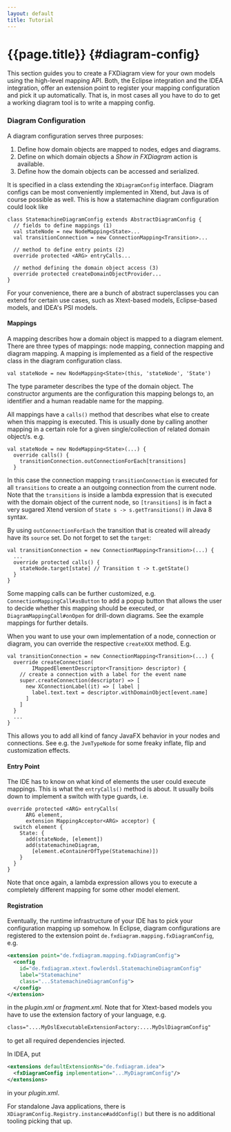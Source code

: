 ```yaml
---
layout: default
title: Tutorial
---
```

# {{page.title}} {#diagram-config}

This section guides you to create a FXDiagram view for your own models using the high-level mapping API. Both, the Eclipse integration and the IDEA integration, offer an extension point to register your mapping configuration and pick it up automatically. That is, in most cases all you have to do to get a working diagram tool is to write a mapping config.


### Diagram Configuration

A diagram configuration serves three purposes:

1. Define how domain objects are mapped to nodes, edges and diagrams.
2. Define on which domain objects a *Show in FXDiagram* action is available.
3. Define how the domain objects can be accessed and serialized.

It is specified in a class extending the `XDiagramConfig` interface. Diagram configs can be most conveniently implemented in Xtend, but Java is of course possible as well. This is how a statemachine diagram configuration could look like

```xtend
class StatemachineDiagramConfig extends AbstractDiagramConfig {
  // fields to define mappings (1)
  val stateNode = new NodeMapping<State>...  
  val transitionConnection = new ConnectionMapping<Transition>...
  
  // method to define entry points (2)
  override protected <ARG> entryCalls...
  
  // method defining the domain object access (3)
  override protected createDomainObjectProvider...
}
```

For your convenience, there are a bunch of abstract superclasses you can extend for certain use cases, such as Xtext-based models, Eclipse-based models, and IDEA's PSI models.


#### Mappings 

A mapping describes how a domain object is mapped to a diagram element. There are three types of mappings: node mapping, connection mapping and diagram mapping. A mapping is  implemented as a field of the respective class in the diagram configuration class. 

```xtend
val stateNode = new NodeMapping<State>(this, 'stateNode', 'State') 
```

The type parameter describes the type of the domain object. The constructor arguments are the configuration this mapping belongs to, an identifier and a human readable name for the mapping.

All mappings have a `calls()` method that describes what else to create when this mapping is executed. This is usually done by calling another mapping in a certain role for a given single/collection of related domain object/s. e.g. 

```xtend
val stateNode = new NodeMapping<State>(...) {
  override calls() {
    transitionConnection.outConnectionForEach[transitions]
  }
```

In this case the connection mapping `transitionConnection` is executed for all `transitions` to create a an outgoing connection from the current node. Note that the `transitions` is inside a lambda expression that is executed with the domain object of the current node, so `[transitions]` is in fact a very sugared Xtend version of `State s -> s.getTransitions()` in Java 8 syntax. 

By using `outConnectionForEach` the transition that is created will already have its `source` set. Do not forget to set the `target`:

```xtend
val transitionConnection = new ConnectionMapping<Transition>(...) {
  ...
  override protected calls() {
    stateNode.target[state] // Transition t -> t.getState()
  }
}
```

Some mapping calls can be further customized, e.g. `ConnectionMappingCall#asButton` to add a popup button that allows the user to decide whether this mapping should be executed, or `DiagramMappingCall#onOpen` for drill-down diagrams. See the example mappings for further details.

When you want to use your own implementation of a node, connection or diagram, you can override the respective `createXXX` method. E.g.

```xtend
val transitionConnection = new ConnectionMapping<Transition>(...) {
  override createConnection(
        IMappedElementDescriptor<Transition> descriptor) {
    // create a connection with a label for the event name
    super.createConnection(descriptor) => [
      new XConnectionLabel(it) => [ label |
        label.text.text = descriptor.withDomainObject[event.name]
      ]    
    ]
  }
  ...
}
```

This allows you to add all kind of fancy JavaFX behavior in your nodes and connections. See e.g. the `JvmTypeNode` for some freaky inflate, flip and customization effects.


#### Entry Point

The IDE has to know on what kind of elements the user could execute mappings. This is what the `entryCalls()` method is about. It usually boils down to implement a switch with type guards, i.e.

```xtend
override protected <ARG> entryCalls(
      ARG element, 
      extension MappingAcceptor<ARG> acceptor) {
  switch element {
    State: {
      add(stateNode, [element])
      add(statemachineDiagram, 
        [element.eContainerOfType(Statemachine)])
    }	
  }
}
```

Note that once again, a lambda expression allows you to execute a completely different mapping for some other model element.


#### Registration

Eventually, the runtime infrastructure of your IDE has to pick your configuration mapping up somehow. In Eclipse, diagram configurations are registered to the extension point `de.fxdiagram.mapping.fxDiagramConfig`, e.g. 

```xml
<extension point="de.fxdiagram.mapping.fxDiagramConfig">
  <config
    id="de.fxdiagram.xtext.fowlerdsl.StatemachineDiagramConfig"
    label="Statemachine"
    class="...StatemachineDiagramConfig">
  </config>
</extension>
```

in the *plugin.xml* or *fragment.xml*. Note that for Xtext-based models you have to use the extension factory of your language, e.g.

```xml
class="....MyDslExecutableExtensionFactory:....MyDslDiagramConfig"
```

to get all required dependencies injected.

In IDEA, put 

```xml
<extensions defaultExtensionNs="de.fxdiagram.idea">
  <fxDiagramConfig implementation="...MyDiagramConfig"/>
</extensions>
```
in your *plugin.xml*.

For standalone Java applications, there is `XDiagramConfig.Registry.instance#addConfig()` but there is no additional tooling picking that up.